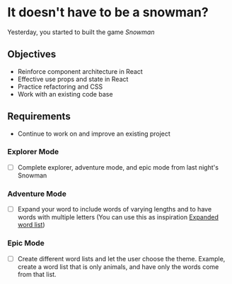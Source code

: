# It doesn't have to be a snowman?

Yesterday, you started to built the game _Snowman_

## Objectives

- Reinforce component architecture in React
- Effective use props and state in React
- Practice refactoring and CSS
- Work with an existing code base

## Requirements

- Continue to work on and improve an existing project

### Explorer Mode

- [ ] Complete explorer, adventure mode, and epic mode from last night's Snowman

### Adventure Mode

- [ ] Expand your word to include words of varying lengths and to have words with multiple letters (You can use this as inspiration [Expanded word list](https://raw.githubusercontent.com/atebits/Words/master/Words/en.txt))

### Epic Mode

- [ ] Create different word lists and let the user choose the theme. Example, create a word list that is only animals, and have only the words come from that list.
